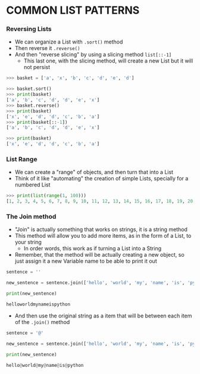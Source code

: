 # COMMON LIST PATTERNS

### Reversing Lists

- We can organize a List with `.sort()` method
- Then reverse it `.reverse()`
- And then "reverse slicing" by using a slicing method `list[::-1]`
	- This last one, with the slicing method, will create a new List but it will not persist

```python
>>> basket = ['a', 'x', 'b', 'c', 'd', 'e', 'd']

>>> basket.sort()
>>> print(basket)
['a', 'b', 'c', 'd', 'd', 'e', 'x']
>>> basket.reverse()
>>> print(basket)
['x', 'e', 'd', 'd', 'c', 'b', 'a']
>>> print(basket[::-1])
['a', 'b', 'c', 'd', 'd', 'e', 'x']

>>> print(basket)
['x', 'e', 'd', 'd', 'c', 'b', 'a']
```

### List Range

- We can create a "range" of objects, and then turn that into a List
- Think of it like "automating" the creation of simple Lists, specially for a numbered List

```python
>>> print(list(range(1, 100)))
[1, 2, 3, 4, 5, 6, 7, 8, 9, 10, 11, 12, 13, 14, 15, 16, 17, 18, 19, 20, 21, 22, 23, 24, 25, 26, 27, 28, 29, 30, 31, 32, 33, 34, 35, 36, 37, 38, 39, 40, 41, 42, 43, 44, 45, 46, 47, 48, 49, 50, 51, 52, 53, 54, 55, 56, 57, 58, 59, 60, 61, 62, 63, 64, 65, 66, 67, 68, 69, 70, 71, 72, 73, 74, 75, 76, 77, 78, 79, 80, 81, 82, 83, 84, 85, 86, 87, 88, 89, 90, 91, 92, 93, 94, 95, 96, 97, 98, 99]
```

### The Join method

- "Join" is actually something that works on strings, it is a string method
- This method will allow you to add more items, as in the form of a List, to your string
	- In order words, this work as if turning a List into a String
- Remember, that the method will be actually creating a new object, so just assign it a new Variable name to be able to print it out

```python
sentence = ''

new_sentence = sentence.join(['hello', 'world', 'my', 'name', 'is', 'python'])

print(new_sentence)

helloworldmynameispython
```

- And then use the original string as a item that will be between each item of the `.join()` method

```python
sentence = '@'

new_sentence = sentence.join(['hello', 'world', 'my', 'name', 'is', 'python'])

print(new_sentence)

hello@world@my@name@is@python
```
